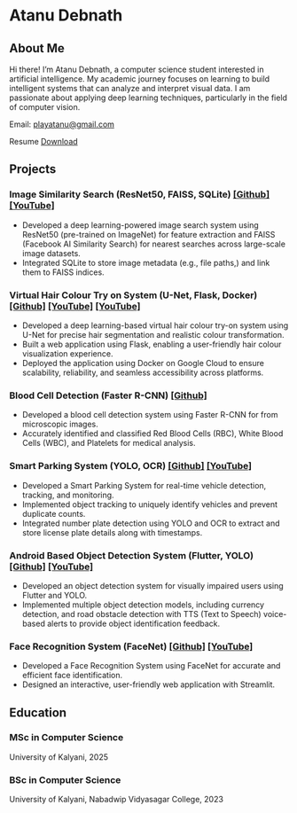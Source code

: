 # Atanu Debnath

## About Me

Hi there! I’m Atanu Debnath, a computer science student interested in artificial intelligence. My academic journey focuses on learning to build intelligent systems that can analyze and interpret visual data. I am passionate about applying deep learning techniques, particularly in the field of computer vision.

Email: [playatanu@gmail.com](mailto:playatanu@gmail.com)

Resume [Download](Atanu_Debnath_Resume.pdf)

## Projects

### Image Similarity Search (ResNet50, FAISS, SQLite) [\[Github\]](https://github.com/playatanu/similarity-search) [\[YouTube\]](https://youtu.be/DWbKI3PEZNs?si=7EcLrH-cwWlWIWQa)

- Developed a deep learning-powered image search system using ResNet50 (pre-trained on ImageNet) for feature extraction and FAISS (Facebook AI Similarity Search) for nearest searches across large-scale image datasets.
- Integrated SQLite to store image metadata (e.g., file paths,) and link them to FAISS indices.

### Virtual Hair Colour Try on System (U-Net, Flask, Docker) [\[Github\]](https://github.com/playatanu/hair-color-try-on) [\[YouTube\]](https://youtu.be/sNUbNRr4ztg?si=mpaRw_73p_MHooXA) [\[YouTube\]](https://hair-colour-82219561125.asia-south1.run.app/)

- Developed a deep learning-based virtual hair colour try-on system using U-Net for precise hair segmentation and realistic colour transformation.
- Built a web application using Flask, enabling a user-friendly hair colour visualization experience.
- Deployed the application using Docker on Google Cloud to ensure scalability, reliability, and seamless accessibility across platforms.

### Blood Cell Detection (Faster R-CNN) [\[Github\]](https://github.com/playatanu/blood-cell-detection)

- Developed a blood cell detection system using Faster R-CNN for from microscopic images.
- Accurately identified and classified Red Blood Cells (RBC), White Blood Cells (WBC), and Platelets for medical analysis.

### Smart Parking System (YOLO, OCR) [\[Github\]](https://github.com/playatanu/smart-car-parking) [\[YouTube\]](https://youtu.be/FyBBYTRnlsc?si=LGyUwv4u5-Oz0T74)

- Developed a Smart Parking System for real-time vehicle detection, tracking, and monitoring.
- Implemented object tracking to uniquely identify vehicles and prevent duplicate counts.
- Integrated number plate detection using YOLO and OCR to extract and store license plate details along with timestamps.

### Android Based Object Detection System (Flutter, YOLO) [\[Github\]](https://github.com/playatanu/object-detection-app) [\[YouTube\]](https://youtu.be/nUj9VhqMpEA?si=5YGxTDw7Faim4RWZ)

- Developed an object detection system for visually impaired users using Flutter and YOLO.
- Implemented multiple object detection models, including currency detection, and road obstacle detection with TTS (Text to Speech) voice-based alerts to provide object identification feedback.

### Face Recognition System (FaceNet) [\[Github\]](https://github.com/playatanu/face-recognition-app) [\[YouTube\]](https://youtu.be/ay6WTBdphlc?si=RpjOypM44tKzHD43)

- Developed a Face Recognition System using FaceNet for accurate and efficient face identification.
- Designed an interactive, user-friendly web application with Streamlit.

## Education

### MSc in Computer Science

University of Kalyani, 2025

### BSc in Computer Science

University of Kalyani, Nabadwip Vidyasagar College, 2023
